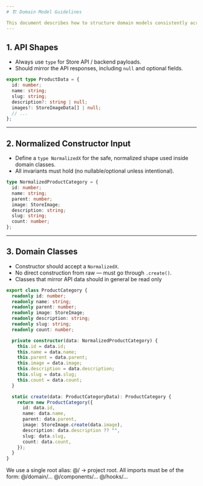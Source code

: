 ```yaml
---
# 🏗 Domain Model Guidelines

This document describes how to structure domain models consistently across the project.
---
```


## 1. API Shapes

- Always use `type` for Store API / backend payloads.
- Should mirror the API responses, including `null` and optional fields.

```ts
export type ProductData = {
  id: number;
  name: string;
  slug: string;
  description?: string | null;
  images?: StoreImageData[] | null;
  // ...
};
```

---

## 2. Normalized Constructor Input

- Define a `type NormalizedX` for the safe, normalized shape used inside domain classes.
- All invariants must hold (no nullable/optional unless intentional).

```ts
type NormalizedProductCategory = {
  id: number;
  name: string;
  parent: number;
  image: StoreImage;
  description: string;
  slug: string;
  count: number;
};
```

---

## 3. Domain Classes

- Constructor should accept a `NormalizedX`.
- No direct construction from raw — must go through `.create()`.
- Classes that mirror API data should in general be read only

```ts
export class ProductCategory {
  readonly id: number;
  readonly name: string;
  readonly parent: number;
  readonly image: StoreImage;
  readonly description: string;
  readonly slug: string;
  readonly count: number;

  private constructor(data: NormalizedProductCategory) {
    this.id = data.id;
    this.name = data.name;
    this.parent = data.parent;
    this.image = data.image;
    this.description = data.description;
    this.slug = data.slug;
    this.count = data.count;
  }

  static create(data: ProductCategoryData): ProductCategory {
    return new ProductCategory({
      id: data.id,
      name: data.name,
      parent: data.parent,
      image: StoreImage.create(data.image),
      description: data.description ?? "",
      slug: data.slug,
      count: data.count,
    });
  }
}
```

We use a single root alias: @/ → project root.
All imports must be of the form:
@/domain/...
@/components/...
@/hooks/...
